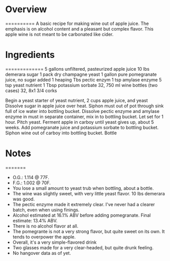 # Overview
==========
A basic recipe for making wine out of apple juice. The emphasis is on 
alcohol content and a pleasant but complex flavor. This apple wine
is not meant to be carbonated like cider.

# Ingredients
=============
5 gallons unfiltered, pasteurized apple juice
10 lbs demerara sugar
1 pack dry champagne yeast
1 gallon pure pomegranate juice, no sugar added
1 heaping Tbs pectic enzym
1 tsp amylase enzyme
5 tsp yeast nutrient
1 Tbsp potassium sorbate
32, 750 ml wine bottles (two cases)
32, 8x1 3/4 corks

Begin a yeast starter of yeast nutrient, 2 cups apple juice, and yeast
Dissolve sugar in apple juice over heat.
Siphon must out of pot through sink full of ice water into bottling bucket.
Dissolve pectic enzyme and amylase enzyme in must in separate container, mix in to bottling bucket.
Let set for 1 hour.
Pitch yeast.
Ferment apple in carboy until yeast gives up, about 5 weeks.
Add pomegranate juice and potassium sorbate to bottling bucket.
Siphon wine out of carboy into bottling bucket.
Bottle

# Notes
=======
* O.G.:  1.114 @ 77F. 
* F.G.: 1.002 @ 70F.
* You lose a small amount to yeast trub when bottling, about a bottle.
* The wine was slightly sweet, with very little yeast flavor. 10 lbs demerara was good.
* The pectic enzyme made it extremely clear. I've never had a clearer batch, even when using finings.
* Alcohol estimated at 16.1% ABV before adding pomegranate. Final estimate: 13.4% ABV.
* There is no alcohol flavor at all. 
* The pomegrante is not a very strong flavor, but quite sweet on its own. It tends to overpower the apple.
* Overall, it's a very simple-flavored drink
* Two glasses made for a very clear-headed, but quite drunk feeling.
* No hangover data as of yet.
